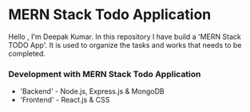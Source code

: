 # MERN Stack Todo Application

Hello , I'm Deepak Kumar. In this repository I have build a 'MERN Stack TODO App'. It is used to organize the tasks and works that needs to be completed.

### Development with MERN Stack Todo Application

- 'Backend' - Node.js, Express.js & MongoDB
- 'Frontend' - React.js & CSS
